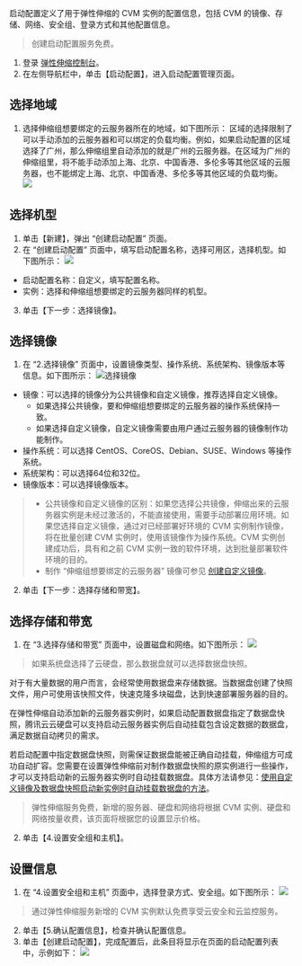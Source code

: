 启动配置定义了用于弹性伸缩的 CVM 实例的配置信息，包括 CVM 的镜像、存储、网络、安全组、登录方式和其他配置信息。
>创建启动配置服务免费。
>
1. 登录 [弹性伸缩控制台](https://console.cloud.tencent.com/autoscaling/config)。
2. 在左侧导航栏中，单击【启动配置】，进入启动配置管理页面。

## 选择地域

1. 选择伸缩组想要绑定的云服务器所在的地域，如下图所示：
区域的选择限制了可以手动添加的云服务器和可以绑定的负载均衡。例如，如果启动配置的区域选择了广州，那么伸缩组里自动添加的就是广州的云服务器。在区域为广州的伸缩组里，将不能手动添加上海、北京、中国香港、多伦多等其他区域的云服务器，也不能绑定上海、北京、中国香港、多伦多等其他区域的负载均衡。
![](https://main.qcloudimg.com/raw/014744e64c1b5bb3f251a478baa84540.png)

## 选择机型

1. 单击【新建】，弹出 “创建启动配置” 页面。
2. 在 “创建启动配置” 页面中，填写启动配置名称，选择可用区，选择机型。如下图所示：
![](https://main.qcloudimg.com/raw/0bd50d2d909e34deadd5d9681ba5f7e6.png)
 - 启动配置名称：自定义，填写配置名称。
 - 实例：选择和伸缩组想要绑定的云服务器同样的机型。
3. 单击【下一步：选择镜像】。

## 选择镜像

1. 在 “2.选择镜像” 页面中，设置镜像类型、操作系统、系统架构、镜像版本等信息。如下图所示：
![选择镜像](https://main.qcloudimg.com/raw/51d1974f89849862c8a4536f02864c2a.png)
 - 镜像：可以选择的镜像分为公共镜像和自定义镜像，推荐选择自定义镜像。
    - 如果选择公共镜像，要和伸缩组想要绑定的云服务器的操作系统保持一致。
    - 如果选择自定义镜像，自定义镜像需要由用户通过云服务器的镜像制作功能制作。
 - 操作系统：可以选择 CentOS、CoreOS、Debian、SUSE、Windows 等操作系统。
 - 系统架构：可以选择64位和32位。
 - 镜像版本：可以选择镜像版本。

 
 >- 公共镜像和自定义镜像的区别：如果您选择公共镜像，伸缩出来的云服务器实例是未经过激活的，不能直接使用，需要手动部署应用环境。如果您选择自定义镜像，通过对已经部署好环境的 CVM 实例制作镜像，将在批量创建 CVM 实例时，使用该镜像作为操作系统。CVM 实例创建成功后，具有和之前 CVM 实例一致的软件环境，达到批量部署软件环境的目的。
 > - 制作 “伸缩组想要绑定的云服务器” 镜像可参见 [创建自定义镜像](https://cloud.tencent.com/document/product/213/4942)。
2. 单击【下一步：选择存储和带宽】。

## 选择存储和带宽

1. 在 “3.选择存储和带宽” 页面中，设置磁盘和网络。如下图所示：
![](https://main.qcloudimg.com/raw/2ef5c1920b6e1fbb46a9a17c5de91529.png)
> 如果系统盘选择了云硬盘，那么数据盘就可以选择数据盘快照。

 对于有大量数据的用户而言，会经常使用数据盘来存储数据。当数据盘创建了快照文件，用户可使用该快照文件，快速克隆多块磁盘，达到快速部署服务器的目的。

 在弹性伸缩自动添加新的云服务器实例时，如果启动配置数据盘指定了数据盘快照，腾讯云云硬盘可以支持启动云服务器实例后自动挂载包含设定数据的数据盘，满足数据自动拷贝的需求。

 若启动配置中指定数据盘快照，则需保证数据盘能被正确自动挂载，伸缩组方可成功自动扩容。您需要在设置弹性伸缩前对制作数据盘快照的原实例进行一些操作，才可以支持启动新的云服务器实例时自动挂载数据盘。具体方法请参见：[使用自定义镜像及数据盘快照启动新实例时自动挂载数据盘的方法](https://cloud.tencent.com/doc/product/362/5564)。
>  弹性伸缩服务免费，新增的服务器、硬盘和网络将根据 CVM 实例、硬盘和网络按量收费，该页面将根据您的设置显示价格。
2. 单击【4.设置安全组和主机】。

## 设置信息

1. 在 “4.设置安全组和主机” 页面中，选择登录方式、安全组。如下图所示：
![](https://main.qcloudimg.com/raw/26b2f98e3a32eb5d9a50af56fbe6eb1e.png)
> 通过弹性伸缩服务新增的 CVM 实例默认免费享受云安全和云监控服务。
2. 单击【5.确认配置信息】，检查并确认配置信息。
3. 单击【创建启动配置】，完成配置后，此条目将显示在页面的启动配置列表中，示例如下：
![](https://main.qcloudimg.com/raw/7b25c445cf77fecdcf9c67b1f5431a70.png)
